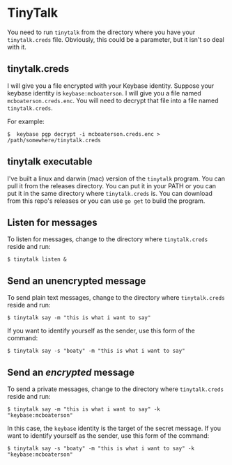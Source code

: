 # TinyTalk

You need to run `tinytalk` from the directory where you have your `tinytalk.creds` file. Obviously, this could be a parameter, but it isn't so deal with it.

## tinytalk.creds

I will give you a file encrypted with your Keybase identity. Suppose your keybase identity is `keybase:mcboaterson`. I will give you a file named `mcboaterson.creds.enc`. You will need to decrypt that file into a file named `tinytalk.creds`.

For example:

```
$  keybase pgp decrypt -i mcboaterson.creds.enc > /path/somewhere/tinytalk.creds
```

## tinytalk executable

I've built a linux and darwin (mac) version of the `tinytalk` program. You can pull it from the releases directory. You can put it in your PATH or you can put it in the same directory where `tinytalk.creds` is. You can download from this repo's releases or you can use `go get` to build the program.

## Listen for messages

To listen for messages, change to the directory where `tinytalk.creds` reside and run:

```
$ tinytalk listen &
```

## Send an unencrypted message

To send plain text messages, change to the directory where `tinytalk.creds` reside and run:

```
$ tinytalk say -m "this is what i want to say"
```

If you want to identify yourself as the sender, use this form of the command:

```
$ tinytalk say -s "boaty" -m "this is what i want to say"
```


## Send an *encrypted* message

To send a private messages, change to the directory where `tinytalk.creds` reside and run:

```
$ tinytalk say -m "this is what i want to say" -k "keybase:mcboaterson"
```

In this case, the `keybase` identity is the target of the secret message. If you want to identify yourself as the sender, use this form of the command:

```
$ tinytalk say -s "boaty" -m "this is what i want to say" -k "keybase:mcboaterson"
```
